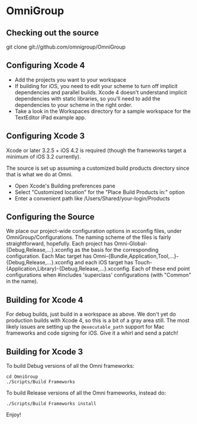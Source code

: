 OmniGroup
===========

Checking out the source
-----------------------

git clone git://github.com/omnigroup/OmniGroup

Configuring Xcode 4
-------------------

- Add the projects you want to your workspace
- If building for iOS, you need to edit your scheme to turn off implicit dependencies and parallel builds. Xcode 4 doesn't understand implicit dependencies with static libraries, so you'll need to add the dependencies to your scheme in the right order.
- Take a look in the Workspaces directory for a sample workspace for the TextEditor iPad example app.

Configuring Xcode 3
-------------------

Xcode or later 3.2.5 + iOS 4.2 is required (though the frameworks target a minimum of iOS 3.2 currently).

The source is set up assuming a customized build products directory since that is what we do at Omni.

- Open Xcode's Building preferences pane
- Select "Customized location" for the "Place Build Products in:" option
- Enter a convenient path like /Users/Shared/your-login/Products

Configuring the Source
----------------------

We place our project-wide configuration options in xcconfig files, under OmniGroup/Configurations. The naming scheme of the files is fairly straightforward, hopefully. Each project has Omni-Global-{Debug,Release,...}.xconfig as the basis for the corresponding configuration. Each Mac target has Omni-{Bundle,Application,Tool,...}-{Debug,Release,...}.xconfig and each iOS target has Touch-{Application,Library}-{Debug,Release,...}.xcconfig. Each of these end point configurations when #includes 'superclass' configurations (with "Common" in the name).

Building for Xcode 4
--------------------

For debug builds, just build in a workspace as above. We don't yet do production builds with Xcode 4, so this is a bit of a gray area still.
The most likely issues are setting up the `@executable_path` support for Mac frameworks and code signing for iOS. Give it a whirl and send a patch!
 
Building for Xcode 3
--------------------

To build Debug versions of all the Omni frameworks:

    cd OmniGroup
    ./Scripts/Build Frameworks

To build Release versions of all the Omni frameworks, instead do:

    ./Scripts/Build Frameworks install

Enjoy!
